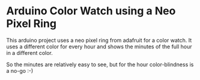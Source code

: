 # Arduino Color Watch using a Neo Pixel Ring

This arduino project uses a neo pixel ring from adafruit for a color watch. It uses a different color for every hour 
and shows the minutes of the full hour in a different color.

So the minutes are relatively easy to see, but for the hour color-blindness is a no-go :-)
